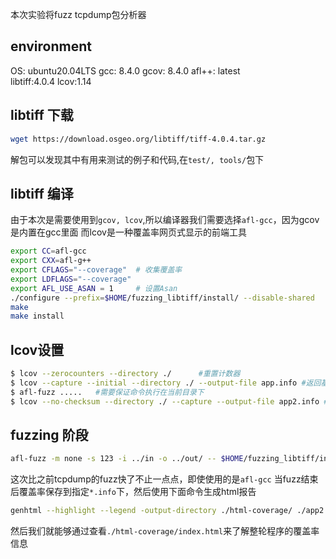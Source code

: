 本次实验将fuzz tcpdump包分析器

## environment
OS: ubuntu20.04LTS
gcc: 8.4.0
gcov: 8.4.0
afl++: latest  
libtiff:4.0.4
lcov:1.14

## libtiff 下载
```sh
wget https://download.osgeo.org/libtiff/tiff-4.0.4.tar.gz
```
解包可以发现其中有用来测试的例子和代码,在`test/, tools/`包下

## libtiff 编译
由于本次是需要使用到`gcov, lcov`,所以编译器我们需要选择`afl-gcc`，因为gcov是内置在gcc里面
而lcov是一种覆盖率网页式显示的前端工具
```sh
export CC=afl-gcc
export CXX=afl-g++
export CFLAGS="--coverage"  # 收集覆盖率
export LDFLAGS="--coverage"
export AFL_USE_ASAN = 1     # 设置Asan
./configure --prefix=$HOME/fuzzing_libtiff/install/ --disable-shared    
make 
make install
```

## lcov设置
```sh
$ lcov --zerocounters --directory ./      #重置计数器
$ lcov --capture --initial --directory ./ --output-file app.info #返回基线覆盖率数据文件，其中包含每个检测线的覆盖率
$ afl-fuzz .....   #需要保证命令执行在当前目录下
$ lcov --no-checksum --directory ./ --capture --output-file app2.info #将当前覆盖状态保存到app2.info当中
```

## fuzzing 阶段
```sh
afl-fuzz -m none -s 123 -i ../in -o ../out/ -- $HOME/fuzzing_libtiff/install/bin/tiffinfo -D -j -c -r -s -w @@
```
这次比之前tcpdump的fuzz快了不止一点点，即使使用的是`afl-gcc`
当fuzz结束后覆盖率保存到指定`*.info`下，然后使用下面命令生成html报告
```sh
genhtml --highlight --legend -output-directory ./html-coverage/ ./app2.info
```
然后我们就能够通过查看`./html-coverage/index.html`来了解整轮程序的覆盖率信息






